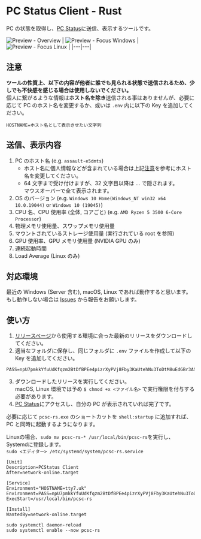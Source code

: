 # PC Status Client - Rust

PC の状態を取得し、[PC Status](https://pc-stats.eov2.com/)に送信、表示するツールです。

![Preview - Overview](https://cdn.discordapp.com/attachments/916525261409898527/1070176168948539452/0UAAAAASUVORK5CYII.png)
| ![Preview - Focus Windows](https://cdn.discordapp.com/attachments/1113337313787916349/1172992924917702696/image.png) | ![Preview - Focus Linux](https://cdn.discordapp.com/attachments/1113337313787916349/1172992925186134136/image.png) |
|---|---|

## 注意

**ツールの性質上、以下の内容が他者に誰でも見られる状態で送信されるため、少しでも不快感を感じる場合は使用しないでください。**\
個人に繋がるような情報は**ホスト名を除き**送信される事はありませんが、必要に応じて PC のホスト名を変更するか、或いは `.env` 内に以下の Key を追加してください。

```env
HOSTNAME=ホスト名として表示させたい文字列
```

## 送信、表示内容

1. PC のホスト名 (e.g. `assault-e5dmts`)
   - ホスト名に個人情報などが含まれている場合は上記[注意](#注意)を参考にホスト名を変更してください。
   - 64 文字まで受け付けますが、32 文字目以降は ... で隠されます。\
     マウスオーバーで全て表示されます。
2. OS のバージョン (e.g. `Windows 10 Home(Windows_NT win32 x64 10.0.19044)` or `Windows 10 (19045)`)
3. CPU 名、CPU 使用率 (全体, コアごと) (e.g. `AMD Ryzen 5 3500 6-Core Processor`)
4. 物理メモリ使用量、スワップメモリ使用量
5. マウントされているストレージ使用量 (実行されている root を参照)
6. GPU 使用率、GPU メモリ使用量 (NVIDIA GPU のみ)
7. 連続起動時間
8. Load Average (Linux のみ)

## 対応環境

最近の Windows (Server 含む), macOS, Linux であれば動作すると思います。\
もし動作しない場合は [Issues](https://github.com/kazukazu123123/pcsc-rs/issues) から報告をお願いします。

## 使い方

1. [リリースページ](https://github.com/kazukazu123123/pcsc-rs/releases)から使用する環境に合った最新のリリースをダウンロードしてください。
2. 適当なフォルダに保存し、同じフォルダに `.env` ファイルを作成して以下の Key を追加してください。

```env
PASS=npU7pmkkYfuUdKfqzm2BtDfBPEe4pizrXyPVj8Fby3KaUtehNu3ToDtM8uEdGBr3AS9LRUkZixtZxuKTvsL2e4BVrfzWWG7RqqVThLWsVLHLaJJ8ekeGuHtLBkfZpBtv
```

3. ダウンロードしたリリースを実行してください。\
   macOS, Linux 環境では予め `$ chmod +x <ファイル名>` で実行権限を付与する必要があります。
4. [PC Status](https://pc-stats.eov2.com/)にアクセスし、自分の PC が表示されていれば完了です。

必要に応じて `pcsc-rs.exe` のショートカットを `shell:startup` に追加すれば、PC と同時に起動するようになります。

Linuxの場合、`sudo mv pcsc-rs-* /usr/local/bin/pcsc-rs`を実行し、Systemdに登録します。\
`sudo <エディター> /etc/systemd/system/pcsc-rs.service`
```
[Unit]
Description=PCStatus Client
After=network-online.target

[Service]
Environment="HOSTNAME=tty7.uk"
Environment=PASS=npU7pmkkYfuUdKfqzm2BtDfBPEe4pizrXyPVj8Fby3KaUtehNu3ToDtM8uEdGBr3AS9LRUkZixtZxuKTvsL2e4BVrfzWWG7RqqVThLWsVLHLaJJ8ekeGuHtLBkfZpBtv
ExecStart=/usr/local/bin/pcsc-rs

[Install]
WantedBy=network-online.target
```
```
sudo systemctl daemon-reload
sudo systemctl enable --now pcsc-rs
```
